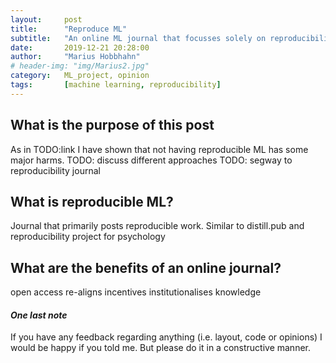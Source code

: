 ```yaml
---
layout:     post
title:      "Reproduce ML"
subtitle:   "An online ML journal that focusses solely on reproducibility results"
date:       2019-12-21 20:28:00
author:     "Marius Hobbhahn"
# header-img: "img/Marius2.jpg"
category:   ML_project, opinion
tags:       [machine learning, reproducibility]
---
```


## What is the purpose of this post

As in TODO:link I have shown that not having reproducible ML has some major harms. 
TODO: discuss different approaches
TODO: segway to reproducibility journal


## What is reproducible ML?

Journal that primarily posts reproducible work. Similar to distill.pub and reproducibility project for psychology

## What are the benefits of an online journal?

open access
re-aligns incentives
institutionalises knowledge


#### ***One last note***

If you have any feedback regarding anything (i.e. layout, code or opinions) I would be happy if you told me. But please do it in a constructive manner.



